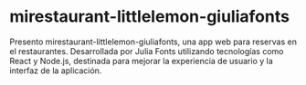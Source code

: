# mirestaurant-littlelemon-giuliafonts
Presento mirestaurant-littlelemon-giuliafonts, una app web para reservas en el restaurantes. Desarrollada por Julia Fonts utilizando tecnologías como React y Node.js,  destinada para mejorar la experiencia de usuario y la interfaz de la aplicación.

